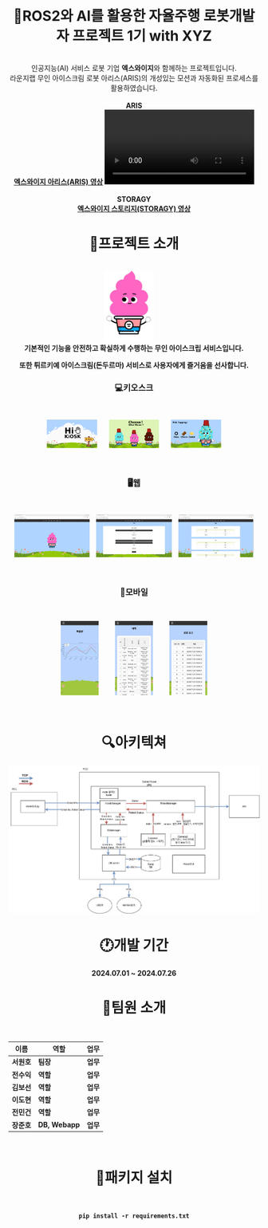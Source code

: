 <div align="center">
  
  <br>
  <h1>🍦ROS2와 AI를 활용한 자율주행 로봇개발자 프로젝트 1기 with XYZ</h1>
  <br>
  인공지능(AI) 서비스 로봇 기업 <b>엑스와이지</b>와 함께하는 프로젝트입니다.
  <br>
  라운지랩 무인 아이스크림 로봇 아리스(ARIS)의 개성있는 모션과 자동화된 프로세스를 활용하였습니다.
  <br>

  <br>
  <b>ARIS
  <br>
  <a href="https://www.youtube.com/watch?v=6-jCuQJ1Vt0">엑스와이지 아리스(ARIS) 영상</a>
  <video src="https://youtu.be/6-jCuQJ1Vt0" control></video>
  <br>
    
  <br>
  <b>STORAGY
  <br>
  <a href="https://www.youtube.com/watch?v=-kP9PBeYSiY">엑스와이지 스토리지(STORAGY) 영상</a>
  
  <br>
  <h1>📃프로젝트 소개</h1>
  <br>
  <img src="../images/character_1.png" alt="키오스크 홈" style="display:inline-block; width:20%; margin-right:20px;"/><br>
  기본적인 기능을 안전하고 확실하게 수행하는 무인 아이스크립 서비스입니다.<br>
  
  또한 튀르키예 아이스크림(돈두르마) 서비스로 사용자에게 즐거움을 선사합니다.
  <br>
  <h3>💻키오스크</h3>
  <br>
  <p>
    <img src="../images/kiosk_1.png" alt="키오스크 홈" style="display:inline-block; width:20%; margin-right:20px;"/>
    <img src="../images/kiosk_2.png" alt="키오스크 주문" style="display:inline-block; width:20%; margin-right:20px;"/>
    <img src="../images/kiosk_3.png" alt="키오스크 선택" style="display:inline-block; width:20%;"/>
  </p>
  <br>
  <h3>🖥️웹</h3>
  <br>
  <p>
    <img src="../images/web_home.png" alt="웹 홈" style="display:inline-block; width:30%; margin-right:10px;"/>
    <img src="../images/web_order.png" alt="웹 주문" style="display:inline-block; width:30%; margin-right:10px;"/>
    <img src="../images/web_stock.png" alt="재고 선택" style="display:inline-block; width:30%;"/>
  </p>
  <br>
  <h3>📱모바일</h3>
  <br>
  <p>
    <img src="../images/mobile_sales.jpg" alt="모바일 매출" style="display:inline-block; width:15%; margin-right:30px;"/>
    <img src="../images/mobile_history.jpg" alt="모바일 내역" style="display:inline-block; width:15%; margin-right:30px;"/>
    <img src="../images/mobile_log.jpg" alt="모바일 로그" style="display:inline-block; width:15%;"/>
  </p>
  
  <br>
  <h1>🔍아키텍쳐</h1>
  <img src="../images/system_architecture.png" alt="시스템 아키텍쳐"/>
  
  <br>
  <h1>🕐개발 기간</h1>
  2024.07.01 ~ 2024.07.26
  
  <br>
  <h1>🙍팀원 소개</h1>
  <br>
  
  |이름|역할|업무|
  |---|---|---|
  |서원호|팀장|업무|
  |전수익|역할|업무|
  |김보선|역할|업무|
  |이도현|역할|업무|
  |전민건|역할|업무|
  |장준호|DB, Webapp|업무|
  
  
  <br>
  <h1>🔨패키지 설치</h1>
  <br>
  
  ```
  pip install -r requirements.txt
  ```

<div>
